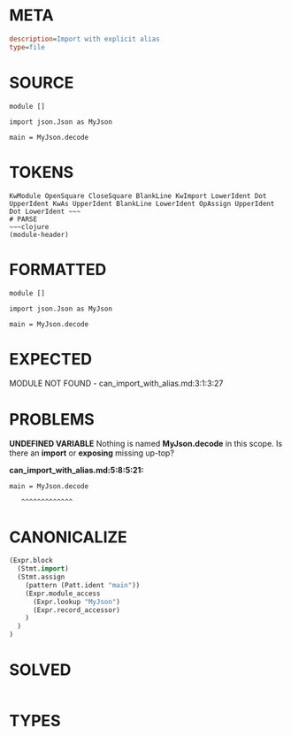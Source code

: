 # META
~~~ini
description=Import with explicit alias
type=file
~~~
# SOURCE
~~~roc
module []

import json.Json as MyJson

main = MyJson.decode
~~~
# TOKENS
~~~text
KwModule OpenSquare CloseSquare BlankLine KwImport LowerIdent Dot UpperIdent KwAs UpperIdent BlankLine LowerIdent OpAssign UpperIdent Dot LowerIdent ~~~
# PARSE
~~~clojure
(module-header)
~~~
# FORMATTED
~~~roc
module []

import json.Json as MyJson

main = MyJson.decode
~~~
# EXPECTED
MODULE NOT FOUND - can_import_with_alias.md:3:1:3:27
# PROBLEMS
**UNDEFINED VARIABLE**
Nothing is named **MyJson.decode** in this scope.
Is there an **import** or **exposing** missing up-top?

**can_import_with_alias.md:5:8:5:21:**
```roc
main = MyJson.decode
```
       ^^^^^^^^^^^^^


# CANONICALIZE
~~~clojure
(Expr.block
  (Stmt.import)
  (Stmt.assign
    (pattern (Patt.ident "main"))
    (Expr.module_access
      (Expr.lookup "MyJson")
      (Expr.record_accessor)
    )
  )
)
~~~
# SOLVED
~~~clojure
~~~
# TYPES
~~~roc
~~~
